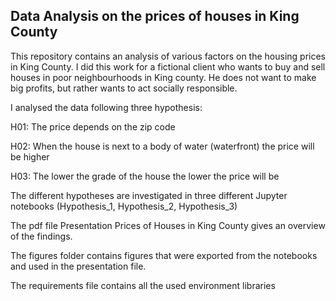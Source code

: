 ## Data Analysis on the prices of houses in King County
This repository contains an analysis of various factors on the housing prices in King County. I did this work for a fictional client who wants to buy and sell houses in poor neighbourhoods in King county. He does not want to make big profits, but rather wants to act socially responsible.

<p> I analysed the data following three hypothesis:</p><p> H01: The price depends on the zip code</p><p>
H02: When the house is next to a body of water (waterfront) the price will be higher </p><p>
H03: The lower the grade of the house the lower the price will be </p>
<p>
The different hypotheses are investigated in three different Jupyter notebooks (Hypothesis_1, Hypothesis_2, Hypothesis_3)
</p>
<p>
The pdf file Presentation Prices of Houses in King County gives an overview of the findings. </p>
<p>
The figures folder contains figures that were exported from the notebooks and used in the presentation file. </p>
<p>The requirements file contains all the used environment libraries</p>